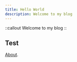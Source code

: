 ```yaml
---
title: Hello World
description: Welcome to my blog
---
```


::callout
Welcome to my blog
::

## Test

[About](/about).